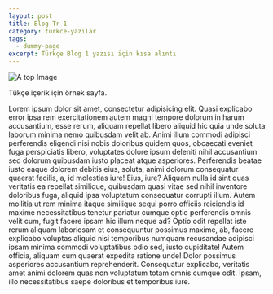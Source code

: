 ```yaml
---
layout: post
title: Blog Tr 1
category: turkce-yazilar
tags: 
  - dummy-page
excerpt: Türkçe Blog 1 yazısı için kısa alıntı
---
```


![A top Image](https://picsum.photos/1200/480/?image=512)

Tükçe içerik için örnek sayfa.

Lorem ipsum dolor sit amet, consectetur adipisicing elit. Quasi explicabo error ipsa rem exercitationem autem magni tempore dolorum in harum accusantium, esse rerum, aliquam repellat libero aliquid hic quia unde soluta laborum minima nemo quibusdam velit ab. Animi illum commodi adipisci perferendis eligendi nisi nobis doloribus quidem quos, obcaecati eveniet fuga perspiciatis libero, voluptates dolore ipsum deleniti nihil accusantium sed dolorum quibusdam iusto placeat atque asperiores. Perferendis beatae iusto eaque dolorem debitis eius, soluta, animi dolorum consequatur quaerat facilis, a, id molestias iure! Eius, iure? Aliquam nulla id sint quas veritatis ea repellat similique, quibusdam quasi vitae sed nihil inventore doloribus fuga, aliquid ipsa voluptatum consequatur corrupti illum. Autem mollitia ut rem minima itaque similique sequi porro officiis reiciendis id maxime necessitatibus tenetur pariatur cumque optio perferendis omnis velit cum, fugit facere ipsam hic illum neque ad? Optio odit repellat iste rerum aliquam laboriosam et consequuntur possimus maxime, ab, facere explicabo voluptas aliquid nisi temporibus numquam recusandae adipisci ipsam minima commodi voluptatibus odio sed, iusto cupiditate! Autem officia, aliquam cum quaerat expedita ratione unde! Dolor possimus asperiores accusantium reprehenderit. Consequatur explicabo, veritatis amet animi dolorem quas non voluptatum totam omnis cumque odit. Ipsam, illo necessitatibus saepe doloribus et temporibus iure.